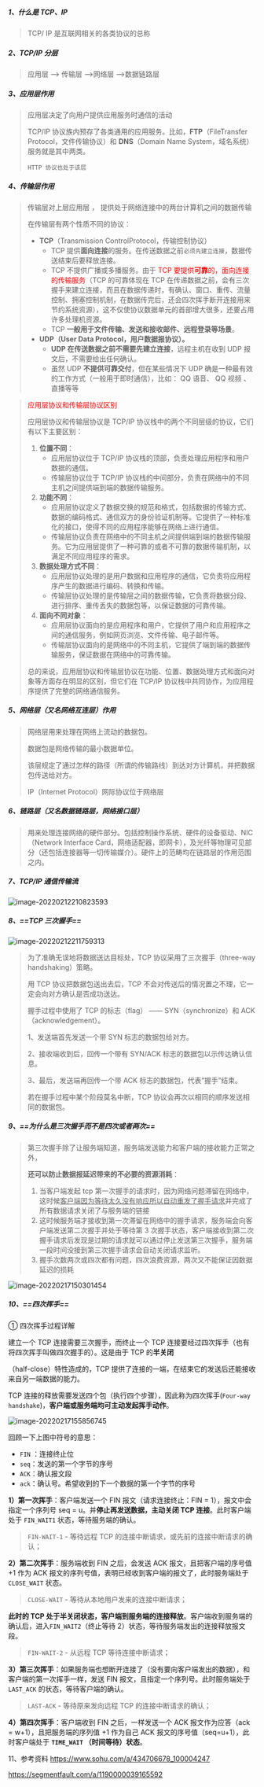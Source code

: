 <!-- @format -->

##### 1、什么是 TCP、IP

> TCP/ IP 是互联网相关的各类协议的总称

##### 2、TCP/IP 分层

> 应用层 —> 传输层 —>网络层 —>数据链路层

##### 3、应用层作用

> 应用层决定了向用户提供应用服务时通信的活动
>
> TCP/IP 协议族内预存了各类通用的应用服务。比如，**FTP**（FileTransfer Protocol，文件传输协议）和 **DNS**（Domain Name System，域名系统）服务就是其中两类。
>
> `HTTP 协议也处于该层`

##### 4、传输层作用

> 传输层对上层应用层 ， 提供处于网络连接中的两台计算机之间的数据传输
>
> 在传输层有两个性质不同的协议：
>
> - **TCP**（Transmission ControlProtocol，传输控制协议）
>   - TCP 提供**面向连接**的服务。在传送数据之前`必须先建立连接`，数据传送结束后要释放连接。
>   - TCP 不提供广播或多播服务。由于 <font color="red">TCP 要提供**可靠**的，面向连接的传输服务</font>（TCP 的可靠体现在 TCP 在传递数据之前，会有三次握手来建立连接，而且在数据传递时，有确认、窗口、重传、流量控制、拥塞控制机制，在数据传完后，还会四次挥手断开连接用来节约系统资源），这不仅使协议数据单元的首部增大很多，还要占用许多处理机资源。
>   - TCP **一般用于文件传输、发送和接收邮件、远程登录等场景**。
> - **UDP（User Data Protocol，用户数据报协议）。**
>   - **UDP 在传送数据之前不需要先建立连接**，远程主机在收到 UDP 报文后，不需要给出任何确认。
>   - 虽然 UDP **不提供可靠交付**，但在某些情况下 UDP 确是一种最有效的工作方式（一般用于即时通信），比如： QQ 语音、 QQ 视频 、直播等等

> <font color="red">应用层协议和传输层协议区别</font>
>
> 应用层协议和传输层协议是 TCP/IP 协议栈中的两个不同层级的协议，它们有以下主要区别：
>
> 1. **位置不同**：
>    - 应用层协议位于 TCP/IP 协议栈的顶部，负责处理应用程序和用户数据的通信。
>    - 传输层协议位于 TCP/IP 协议栈的中间部分，负责在网络中的不同主机之间提供端到端的数据传输服务。
> 2. **功能不同**：
>    - 应用层协议定义了数据交换的规范和格式，包括数据的传输方式、数据的编码格式、通信双方的身份验证机制等。它提供了一种标准化的接口，使得不同的应用程序能够在网络上进行通信。
>    - 传输层协议负责在网络中的不同主机之间提供端到端的数据传输服务。它为应用层提供了一种可靠的或者不可靠的数据传输机制，以满足不同应用程序的需求。
> 3. **数据处理方式不同**：
>    - 应用层协议处理的是用户数据和应用程序的通信，它负责将应用程序产生的数据进行编码、转换和传输。
>    - 传输层协议处理的是传输层之间的数据传输，它负责将数据分段、进行排序、重传丢失的数据包等，以保证数据的可靠传输。
> 4. **面向不同对象**：
>    - 应用层协议面向的是应用程序和用户，它提供了用户和应用程序之间的通信服务，例如网页浏览、文件传输、电子邮件等。
>    - 传输层协议面向的是网络中的不同主机，它提供了端到端的数据传输服务，保证数据在网络中的可靠传输。
>
> 总的来说，应用层协议和传输层协议在功能、位置、数据处理方式和面向对象等方面存在明显的区别，但它们在 TCP/IP 协议栈中共同协作，为应用程序提供了完整的网络通信服务。

##### 5、网络层（又名网络互连层）作用

> 网络层用来处理在网络上流动的数据包。
>
> 数据包是网络传输的最小数据单位。
>
> 该层规定了通过怎样的路径（所谓的传输路线）到达对方计算机，并把数据包传送给对方。
>
> IP（Internet Protocol）网际协议位于网络层

##### 6、链路层（又名数据链路层，网络接口层）

> 用来处理连接网络的硬件部分。包括控制操作系统、硬件的设备驱动、NIC（Network Interface Card，网络适配器，即网卡），及光纤等物理可见部分（还包括连接器等一切传输媒介）。硬件上的范畴均在链路层的作用范围之内。

##### 7、TCP/IP 通信传输流

![image-20220212210823593](https://raw.githubusercontent.com/tengyuanOasis/image/master/image/image-20220212210823593.png)

##### 8、==TCP 三次握手==

![image-20220212211759313](https://raw.githubusercontent.com/tengyuanOasis/image/master/image/image-20220212211759313.png)

> 为了准确无误地将数据送达目标处，TCP 协议采用了三次握手（three-way handshaking）策略。
>
> 用 TCP 协议把数据包送出去后，TCP 不会对传送后的情况置之不理，它一定会向对方确认是否成功送达。
>
> 握手过程中使用了 TCP 的标志（flag） —— SYN（synchronize）和 ACK（acknowledgement）。
>
> 1、发送端首先发送一个带 SYN 标志的数据包给对方。
>
> 2、接收端收到后，回传一个带有 SYN/ACK 标志的数据包以示传达确认信息。
>
> 3、最后，发送端再回传一个带 ACK 标志的数据包，代表“握手”结束。
>
> 若在握手过程中某个阶段莫名中断，TCP 协议会再次以相同的顺序发送相同的数据包。

##### 9、==为什么是三次握手而不是四次或者两次==

> 第三次握手除了让服务端知道，服务端发送能力和客户端的接收能力正常之外，
>
> **还可以防止数据报延迟带来的不必要的资源消耗**：
>
> 1. 当客户端发起 tcp 第一次握手的请求时，因为网络问题滞留在网络中，这时候<u>客户端因为等待太久没有响应所以自动重发了握手请求</u>并完成了所有数据请求关闭了与服务端的链接
> 2. 这时候服务端才接收到第一次滞留在网络中的握手请求，服务端会向客户端发送第二次握手并处于等待第 3 次握手状态，客户端接收到第二次握手请求后发现是过期的请求就可以通过停止发送第三次握手，服务端一段时间没接到第三次握手请求会自动关闭请求监听。
> 3. 握手次数两次或四次都有问题，四次浪费资源，两次又不能保证因数据延迟的损耗

![image-20220217150301454](https://raw.githubusercontent.com/tengyuanOasis/image/master/202202171503538.png)

##### 10、==四次挥手==

① 四次挥手过程详解

建立一个 TCP 连接需要三次握手，而终止一个 TCP 连接要经过四次挥手（也有将四次挥手叫做四次握手的）。这是由于 TCP 的**半关闭**

（half-close）特性造成的，TCP 提供了连接的一端，在结束它的发送后还能接收来自另一端数据的能力。

TCP 连接的释放需要发送四个包（执行四个步骤），因此称为四次挥手(`Four-way handshake`)，**客户端或服务端均可主动发起挥手动作**。

![image-20220217155856745](https://raw.githubusercontent.com/tengyuanOasis/image/master/202202171558813.png)

回顾一下上图中符号的意思：

- `FIN` ：连接终止位
- `seq`：发送的第一个字节的序号
- `ACK`：确认报文段
- `ack`：确认号。希望收到的下一个数据的第一个字节的序号

**1）第一次挥手**：客户端发送一个 FIN 报文（请求连接终止：FIN = 1），报文中会指定一个序列号 seq = u。并**停止再发送数据，主动关闭 TCP 连接**。此时客户端处于 `FIN_WAIT1` 状态，等待服务端的确认。

> `FIN-WAIT-1` - 等待远程 TCP 的连接中断请求，或先前的连接中断请求的确认；

**2）第二次挥手**：服务端收到 FIN 之后，会发送 ACK 报文，且把客户端的序号值 +1 作为 ACK 报文的序列号值，表明已经收到客户端的报文了，此时服务端处于 `CLOSE_WAIT` 状态。

> `CLOSE-WAIT` - 等待从本地用户发来的连接中断请求；

**此时的 TCP 处于半关闭状态，客户端到服务端的连接释放**。客户端收到服务端的确认后，进入`FIN_WAIT2`（终止等待 2）状态，等待服务端发出的连接释放报文段。

> `FIN-WAIT-2` - 从远程 TCP 等待连接中断请求；

**3）第三次挥手**：如果服务端也想断开连接了（没有要向客户端发出的数据），和客户端的第一次挥手一样，发送 FIN 报文，且指定一个序列号。此时服务端处于 `LAST_ACK` 的状态，等待客户端的确认。

> `LAST-ACK` - 等待原来发向远程 TCP 的连接中断请求的确认；

**4）第四次挥手**：客户端收到 FIN 之后，一样发送一个 ACK 报文作为应答（ack = w+1），且把服务端的序列值 +1 作为自己 ACK 报文的序号值（seq=u+1），此时客户端处于 **`TIME_WAIT` （时间等待）状态**。

11、参考资料
https://www.sohu.com/a/434706678_100004247

https://segmentfault.com/a/1190000039165592
